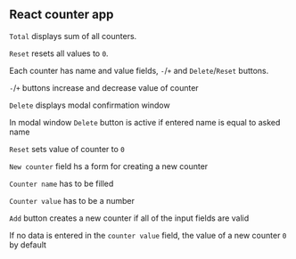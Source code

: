 ## React counter app

`Total` displays sum of all counters.

`Reset` resets all values to `0`.

Each counter has name and value fields, `-`/`+` and `Delete`/`Reset` buttons.

`-`/`+` buttons increase and decrease value of counter

`Delete` displays modal confirmation window

In modal window `Delete` button is active if entered name is equal to asked name

`Reset` sets value of counter to `0`

`New counter` field hs a form for creating a new counter

`Counter name` has to be filled

`Counter value` has to be a number

`Add` button creates a new counter if all of the input fields are valid

If no data is entered in the `counter value` field, the value of a new counter `0` by default